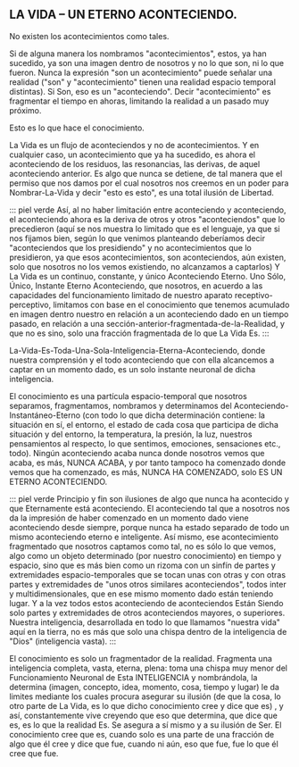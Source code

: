 ## LA VIDA – UN ETERNO ACONTECIENDO.

No existen los acontecimientos como tales. 

Si de alguna manera los nombramos "acontecimientos", estos, ya han sucedido, ya son una imagen dentro de nosotros y no lo que son, ni lo que fueron. Nunca la expresión "son un acontecimiento" puede señalar una realidad ("son" y "acontecimiento" tienen una realidad espacio temporal distintas). Si Son, eso es un "aconteciendo". Decir "acontecimiento" es fragmentar el tiempo en ahoras, limitando la realidad a un pasado muy próximo. 

Esto es lo que hace el conocimiento. 

La Vida es un flujo de aconteciendos y no de acontecimientos. Y en cualquier caso, un acontecimiento que ya ha sucedido, es ahora el aconteciendo de los residuos, las resonancias, las derivas, de aquel aconteciendo anterior. Es algo que nunca se detiene, de tal manera que el permiso que nos damos por el cual nosotros nos creemos en un poder para Nombrar-La-Vida y decir "esto es esto", es una total ilusión de Libertad. 

::: piel verde
Así, al no haber limitación entre aconteciendo y aconteciendo, el aconteciendo ahora es la deriva de otros y otros "aconteciendos" que lo precedieron (aquí se nos muestra lo limitado que es el lenguaje, ya que si nos fijamos bien, según lo que venimos planteando deberíamos decir "aconteciendos que los presidiendo" y no acontecimientos que lo presidieron, ya que esos acontecimientos, son aconteciendos, aún existen, solo que nosotros no los vemos existiendo, no alcanzamos a captarlos) Y La Vida es un continuo, constante, y único Aconteciendo Eterno. Uno Sólo, Único, Instante Eterno Aconteciendo, que nosotros, en acuerdo a las capacidades del funcionamiento limitado de nuestro aparato receptivo-perceptivo, limitamos con base en el conocimiento que tenemos acumulado en imagen dentro nuestro en relación a un aconteciendo dado en un tiempo pasado, en relación a una sección-anterior-fragmentada-de-la-Realidad, y que no es sino, solo una fracción fragmentada de lo que La Vida Es.
:::

La-Vida-Es-Toda-Una-Sola-Inteligencia-Eterna-Aconteciendo, donde nuestra comprensión y el todo aconteciendo que con ella alcancemos a captar en un momento dado, es un solo instante neuronal de dicha inteligencia. 

El conocimiento es una partícula espacio-temporal que nosotros separamos, fragmentamos, nombramos y determinamos del Aconteciendo-Instantáneo-Eterno (con todo lo que dicha determinación contiene: la situación en sí, el entorno, el estado de cada cosa que participa de dicha situación y del entorno, la temperatura, la presión, la luz, nuestros pensamientos al respecto, lo que sentimos, emociones, sensaciones etc., todo). Ningún aconteciendo acaba nunca donde nosotros vemos que acaba, es más, NUNCA ACABA, y por tanto tampoco ha comenzado donde vemos que ha comenzado, es más, NUNCA HA COMENZADO, solo ES UN ETERNO ACONTECIENDO. 

::: piel verde
Principio y fin son ilusiones de algo que nunca ha acontecido y que Eternamente está aconteciendo. El aconteciendo tal que a nosotros nos da la impresión de haber comenzado en un momento dado viene aconteciendo desde siempre, porque nunca ha estado separado de todo un mismo aconteciendo eterno e inteligente. Así mismo, ese acontecimiento fragmentado que nosotros captamos como tal, no es sólo lo que vemos, algo como un objeto determinado (por nuestro conocimiento) en tiempo y espacio, sino que es más bien como un rizoma con un sinfín de partes y extremidades espacio-temporales que se tocan unas con otras y con otras partes y extremidades de "unos otros similares aconteciendos", todos inter y multidimensionales, que en ese mismo momento dado están teniendo lugar. Y a la vez todos estos aconteciendo de aconteciendos Están Siendo solo partes y extremidades de otros aconteciendos mayores, o superiores. Nuestra inteligencia, desarrollada en todo lo que llamamos "nuestra vida" aquí en la tierra, no es más que solo una chispa dentro de la inteligencia de "Dios" (inteligencia vasta). 
:::

El conocimiento es solo un fragmentador de la realidad. Fragmenta una inteligencia completa, vasta, eterna, plena: toma una chispa muy menor del Funcionamiento Neuronal de Esta INTELIGENCIA y nombrándola, la determina (imagen, concepto, idea, momento, cosa, tiempo y lugar) le da limites mediante los cuales procura asegurar su ilusión (de que la cosa, lo otro parte de La Vida, es lo que dicho conocimiento cree y dice que es) , y así, constantemente vive creyendo que eso que determina, que dice que es, es lo que la realidad Es. Se asegura a sí mismo y a su ilusión de Ser. El conocimiento cree que es, cuando solo es una parte de una fracción de algo que él cree y dice que fue, cuando ni aún, eso que fue, fue lo que él cree que fue.